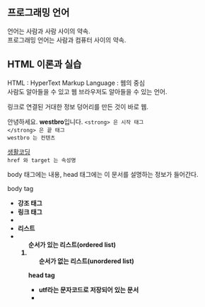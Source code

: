 ## 프로그래밍 언어

언어는 사람과 사람 사이의 약속.  
프로그래밍 언어는 사람과 컴퓨터 사이의 약속.  


## HTML 이론과 실습

HTML : HyperText Markup Language : 웹의 중심  
사람도 알아들을 수 있고 웹 브라우저도 알아들을 수 있는 언어.  

링크로 연결된 거대한 정보 덩어리를 만든 것이 바로 웹.  

안녕하세요. <strong>westbro</strong>입니다.
`<strong> 은 시작 태그`  
`</strong> 은 끝 태그`  
`westbro 는 컨텐츠`  

<a href="http://opentutorials.org/" target="">생활코딩</a>  
`href 와 target 는 속성명`  

body 태그에는 내용, head 태그에는 이 문서를 설명하는 정보가 들어간다.  

body tag  
- <strong> 강조 태그
- <a> 링크 태그
- <li> 리스트
- <ol> 순서가 있는 리스트(ordered list)
- <ul> 순서가 없는 리스트(unordered list)

head tag  
- <meta charset="utf-8"/> utf라는 문자코드로 저장되어 있는 문서
- <title> 웹페이지 제목 설정

**팀 버너스리** : html 처음 만든 사람 : w3c 의장  
w3c : 국제기구(World Wide Web) : html 의 표준을 정의하는 곳 : 시대의 요구에 따라 tag 를 추가하기도 없애기도 한다  

<!DOCTYPE html> : 이 html 문서가 어떤 표준안에 따라서 작성된 것인지 기술해 주는 것. (html5 를 준수하는 코드)  

알아두면 좋을 html tag 사전들 (Tag Reference)
```
http://dev.w3.org/html5/html-autor/ (w3c 제공)
http://opentutorials.org/course/1058 (한국어 사전)
```

- <h1><h2>...<h6> 제목 태그

Semantic Web : 의미가 잘 드러나는 웹
- <nav> navigation
- <header> 간판
- <article> 본문
이러한 의미론적인 태그들을 사용하므로써 사람에게도 가치가 있고 기계에게도 가치가 있는 방향으로 발전을 하고 있다.  

index.html = 대문 페이지
